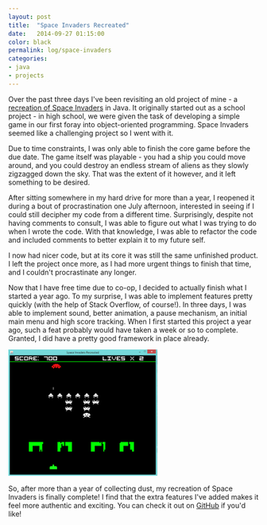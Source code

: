 ```yaml
---
layout: post
title:  "Space Invaders Recreated"
date:   2014-09-27 01:15:00
color: black
permalink: log/space-invaders
categories:
- java
- projects
---
```


Over the past three days I've been revisiting an old project of mine - a 
[recreation of Space Invaders](https://github.com/lloydtorres/space-invaders-recreated) in Java. It originally started out as a 
school project - in high school, we were given the task of developing a simple game in our first foray into object-oriented 
programming. Space Invaders seemed like a challenging project so I went with it.

Due to time constraints, I was only able to finish the core game before the due date. The game itself was playable - you had a 
ship you could move around, and you could destroy an endless stream of aliens as they slowly zigzagged down the sky. That was the 
extent of it however, and it left something to be desired.

After sitting somewhere in my hard drive for more than a year, I reopened it during a bout of procrastination one July afternoon, 
interested in seeing if I could still decipher my code from a different time. Surprisingly, despite not having comments to 
consult, I was able to figure out what I was trying to do when I wrote the code. With that knowledge, I was able to refactor the 
code and included comments to better explain it to my future self.

I now had nicer code, but at its core it was still the same unfinished product. I left the project once more, as I had more 
urgent things to finish that time, and I couldn't procrastinate any longer.

Now that I have free time due to co-op, I decided to actually finish what I started a year ago. To my surprise, I was able to 
implement features pretty quickly (with the help of Stack Overflow, of course!). In three days, I was able to implement sound, 
better animation, a pause mechanism, an initial main menu and high score tracking. When I first started this project a year ago, 
such a feat probably would have taken a week or so to complete. Granted, I did have a pretty good framework in place already.

<img src="/images/projects/spaceinvaders/spaceinvaders.png" width="300px" title="Space Invaders Recreated" alt="Space Invaders Recreated"/>

So, after more than a year of collecting dust, my recreation of Space Invaders is finally complete! I find that the extra features 
I've added makes it feel more authentic and exciting. You can check it out on [GitHub](https://github.com/lloydtorres/space-invaders-recreated)
if you'd like!